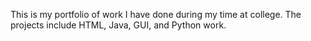 This is my portfolio of work I have done during my time at college. 
The projects include HTML, Java, GUI, and Python work. 
